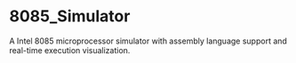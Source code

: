 # 8085_Simulator
A Intel 8085 microprocessor simulator with assembly language support and real-time execution visualization.
